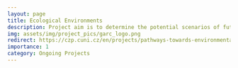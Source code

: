 ```yaml
---
layout: page
title: Ecological Environments
description: Project aim is to determine the potential scenarios of future development in technology and consumption, which will ensure national footprints of all countries to be within the downscaled planetary boundaries.
img: assets/img/project_pics/garc_logo.png
redirect: https://czp.cuni.cz/en/projects/pathways-towards-environmental-sustainability-gacr-expro-2023-2027
importance: 1
category: Ongoing Projects
---
```




